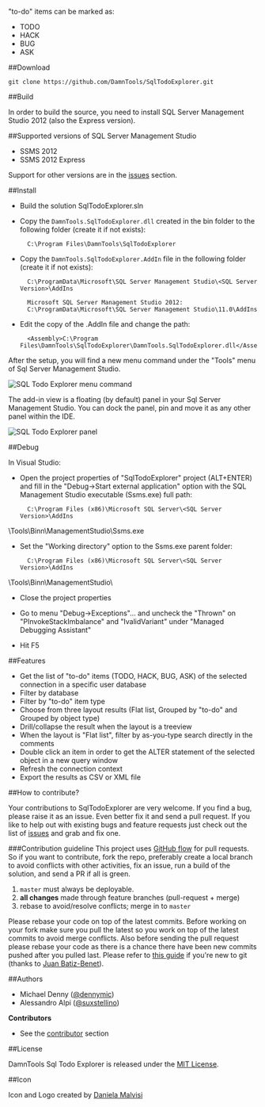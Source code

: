 
"to-do" items can be marked as:
  - TODO
  - HACK
  - BUG
  - ASK

##Download

    git clone https://github.com/DamnTools/SqlTodoExplorer.git
    
##Build

In order to build the source, you need to install SQL Server Management Studio 2012 (also the Express version).

##Supported versions of SQL Server Management Studio
- SSMS 2012
- SSMS 2012 Express

Support for other versions are in the [issues] section.


##Install

- Build the solution SqlTodoExplorer.sln

- Copy the `DamnTools.SqlTodoExplorer.dll` created in the bin folder to the following folder (create it if not exists):

        C:\Program Files\DamnTools\SqlTodoExplorer

- Copy the `DamnTools.SqlTodoExplorer.AddIn` file in the following folder  (create it if not exists):

        C:\ProgramData\Microsoft\SQL Server Management Studio\<SQL Server Version>\AddIns

        Microsoft SQL Server Management Studio 2012:
        C:\ProgramData\Microsoft\SQL Server Management Studio\11.0\AddIns
        
- Edit the copy of the .AddIn file and change the <Assembly> path:

        <Assembly>C:\Program Files\DamnTools\SqlTodoExplorer\DamnTools.SqlTodoExplorer.dll</Assembly>

After the setup, you will find a new menu command under the "Tools" menu of Sql Server Management Studio.

![SQL Todo Explorer menu command](https://raw.githubusercontent.com/wiki/DamnTools/SqlTodoExplorer/images/new_menu_command.png)

The add-in view is a floating (by default) panel in your Sql Server Management Studio. You can dock the panel, pin and move it as any other panel within the IDE.

![SQL Todo Explorer panel](https://raw.githubusercontent.com/wiki/DamnTools/SqlTodoExplorer/images/panel.png)

##Debug

In Visual Studio:

- Open the project properties of "SqlTodoExplorer" project (ALT+ENTER) and fill in the "Debug->Start external application" option with the SQL Management Studio executable (Ssms.exe) full path:

        C:\Program Files (x86)\Microsoft SQL Server\<SQL Server Version>\AddIns
\Tools\Binn\ManagementStudio\Ssms.exe

- Set the "Working directory" option to the Ssms.exe parent folder:

        C:\Program Files (x86)\Microsoft SQL Server\<SQL Server Version>\AddIns
\Tools\Binn\ManagementStudio\
		
- Close the project properties

- Go to menu "Debug->Exceptions"... and uncheck the "Thrown" on "PInvokeStackImbalance" and "IvalidVariant" under "Managed Debugging Assistant"

- Hit F5

##Features

- Get the list of "to-do" items (TODO, HACK, BUG, ASK) of the selected connection in a specific user database
- Filter by database
- Filter by "to-do" item type
- Choose from three layout results (Flat list, Grouped by "to-do" and Grouped by object type)
- Drill/collapse the result when the layout is a treeview
- When the layout is "Flat list", filter by as-you-type search directly in the comments
- Double click an item in order to get the ALTER statement of the selected object in a new query window
- Refresh the connection context
- Export the results as CSV or XML file

##How to contribute?

Your contributions to SqlTodoExplorer are very welcome. If you find a bug, please raise it as an issue. Even better fix it and send a pull request. If you like to help out with existing bugs and feature requests just check out the list of [issues] and grab and fix one.

###Contribution guideline
This project uses [GitHub flow] for pull requests.
So if you want to contribute, fork the repo, preferably create a local branch to avoid conflicts with other activities, fix an issue, run a build of the solution, and send a PR if all is green.

1. `master` must always be deployable.
2. **all changes** made through feature branches (pull-request + merge)
3. rebase to avoid/resolve conflicts; merge in to `master`

Please rebase your code on top of the latest commits.
Before working on your fork make sure you pull the latest so you work on top of the latest commits to avoid merge conflicts.
Also before sending the pull request please rebase your code as there is a chance there have been new commits pushed after you pulled last.
Please refer to [this guide](https://gist.github.com/jbenet/ee6c9ac48068889b0912#the-workflow) if you're new to git (thanks to [Juan Batiz-Benet](https://github.com/jbenet)).

##Authors

- Michael Denny ([@dennymic])
- Alessandro Alpi ([@suxstellino])

__Contributors__
- See the [contributor] section

##License

DamnTools Sql Todo Explorer is released under the [MIT License].

##Icon

Icon and Logo created by [Daniela Malvisi]


[Daniela Malvisi]: https://it.linkedin.com/pub/daniela-malvisi/61/859/275
[MIT License]: https://github.com/DamnTools/SqlTodoExplorer/blob/master/LICENSE
[contributor]: https://github.com/DamnTools/SqlTodoExplorer/graphs/contributors
[@suxstellino]: https://twitter.com/suxstellino
[@dennymic]: https://twitter.com/dennymic
[issues]: https://github.com/DamnTools/SqlTodoExplorer/issues
[GitHub flow]: http://scottchacon.com/2011/08/31/github-flow.html
